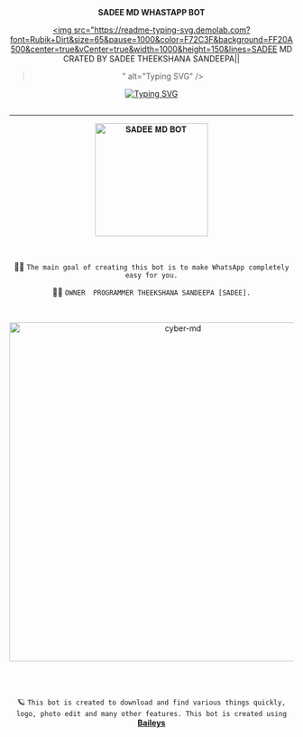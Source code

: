 <div align="center"> 
    <b>SADEE MD WHASTAPP BOT </b>  
    
<a href="https://git.io/typing-svg"><img src="https://readme-typing-svg.demolab.com?font=Rubik+Dirt&size=65&pause=1000&color=F72C3F&background=FF20A500&center=true&vCenter=true&width=1000&height=150&lines=SADEE MD CRATED BY SADEE THEEKSHANA SANDEEPA||
> " alt="Typing SVG" /></a>   </p>

<div align="center">
     
 [![Typing SVG](https://readme-typing-svg.herokuapp.com?font=Rockstar-ExtraBold&color=F01&lines=CYBER+MD+USER+WHATSAPP+BOT)](https://git.io/typing-svg)
##

 <div align="center">
</p




  <br>

---

<a href="https://pair-web-public.koyeb.app/"><img src="https://img.shields.io/badge/PAIR=𝐒𝐀𝐃𝐄𝐄-MD-greeen" alt="𝐒𝐀𝐃𝐄𝐄 𝐌𝐃 𝐁𝐎𝐓" width="200"></a>






<br>

👨‍💻 `The main goal of creating this bot is to make WhatsApp completely easy for you.`





👨‍💻 `OWNER  PROGRAMMER THEEKSHANA SANDEEPA [SADEE].`




<br>
 
  <p align="center">  
  <a href="https://telegra.ph/file/87e7ae0d50a3fa8f1ff4e.jpg">
    <img alt="cyber-md" height="600" src="https://telegra.ph/file/87e7ae0d50a3fa8f1ff4e.jpg">
    
  
  </a>
</p>  


<br>
<br>

🪐 `This bot is created to download and find various things quickly, logo, photo edit and many other features. This bot is created using` **[Baileys](https://github.com/WhiskeySockets/Baileys)**

<br>
<br>

 
